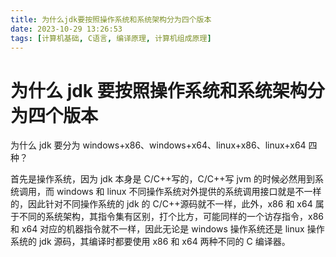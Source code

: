 ```yaml
---
title: 为什么jdk要按照操作系统和系统架构分为四个版本
date: 2023-10-29 13:26:53
tags: [计算机基础, C语言, 编译原理, 计算机组成原理]
---
```


# 为什么 jdk 要按照操作系统和系统架构分为四个版本

为什么 jdk 要分为 windows+x86、windows+x64、linux+x86、linux+x64 四种？

首先是操作系统，因为 jdk 本身是 C/C++写的，C/C++写 jvm 的时候必然用到系统调用，而 windows 和 linux 不同操作系统对外提供的系统调用接口就是不一样的，因此针对不同操作系统的 jdk 的 C/C++源码就不一样，此外，x86 和 x64 属于不同的系统架构，其指令集有区别，打个比方，可能同样的一个访存指令，x86 和 x64 对应的机器指令就不一样，因此无论是 windows 操作系统还是 linux 操作系统的 jdk 源码，其编译时都要使用 x86 和 x64 两种不同的 C 编译器。
